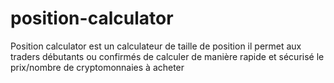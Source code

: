 # position-calculator
Position calculator est un calculateur de taille de position il permet aux traders débutants ou confirmés de calculer de manière rapide et sécurisé le prix/nombre de cryptomonnaies à acheter
